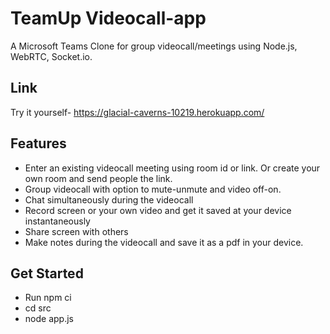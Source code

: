 # TeamUp Videocall-app
A Microsoft Teams Clone for group videocall/meetings using Node.js, WebRTC, Socket.io.

## Link
Try it yourself- https://glacial-caverns-10219.herokuapp.com/

## Features
- Enter an existing videocall meeting using room id or link. Or create your own room and send people the link.
- Group videocall with option to mute-unmute and video off-on.
- Chat simultaneously during the videocall
- Record screen or your own video and get it saved at your device instantaneously
- Share screen with others
- Make notes during the videocall and save it as a pdf in your device.

## Get Started
- Run npm ci
- cd src
- node app.js

